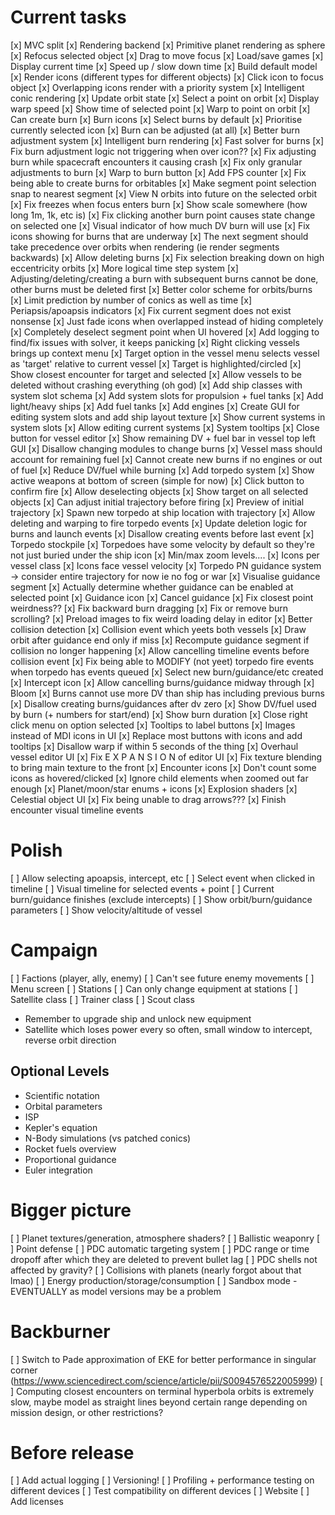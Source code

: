 # Current tasks
[x] MVC split
[x] Rendering backend
[x] Primitive planet rendering as sphere
[x] Refocus selected object
[x] Drag to move focus
[x] Load/save games
[x] Display current time
[x] Speed up / slow down time
[x] Build default model
[x] Render icons (different types for different objects)
[x] Click icon to focus object
[x] Overlapping icons render with a priority system
[x] Intelligent conic rendering
[x] Update orbit state
[x] Select a point on orbit
[x] Display warp speed
[x] Show time of selected point
[x] Warp to point on orbit
[x] Can create burn
[x] Burn icons
[x] Select burns by default
[x] Prioritise currently selected icon
[x] Burn can be adjusted (at all)
[x] Better burn adjustment system
[x] Intelligent burn rendering
[x] Fast solver for burns
[x] Fix burn adjustment logic not triggering when over icon??
[x] Fix adjusting burn while spacecraft encounters it causing crash
[x] Fix only granular adjustments to burn
[x] Warp to burn button
[x] Add FPS counter
[x] Fix being able to create burns for orbitables
[x] Make segment point selection snap to nearest segment
[x] View N orbits into future on the selected orbit
[x] Fix freezes when focus enters burn
[x] Show scale somewhere (how long 1m, 1k, etc is)
[x] Fix clicking another burn point causes state change on selected one
[x] Visual indicator of how much DV burn will use
[x] Fix icons showing for burns that are underway
[x] The next segment should take precedence over orbits when rendering (ie render segments backwards)
[x] Allow deleting burns
[x] Fix selection breaking down on high eccentricity orbits
[x] More logical time step system
[x] Adjusting/deleting/creating a burn with subsequent burns cannot be done, other burns must be deleted first
[x] Better color scheme for orbits/burns
[x] Limit prediction by number of conics as well as time
[x] Periapsis/apoapsis indicators
[x] Fix current segment does not exist nonsense
[x] Just fade icons when overlapped instead of hiding completely 
[x] Completely deselect segment point when UI hovered
[x] Add logging to find/fix issues with solver, it keeps panicking
[x] Right clicking vessels brings up context menu
[x] Target option in the vessel menu selects vessel as 'target' relative to current vessel
[x] Target is highlighted/circled
[x] Show closest encounter for target and selected
[x] Allow vessels to be deleted without crashing everything (oh god)
[x] Add ship classes with system slot schema
[x] Add system slots for propulsion + fuel tanks
[x] Add light/heavy ships
[x] Add fuel tanks
[x] Add engines
[x] Create GUI for editing system slots and add ship layout texture
[x] Show current systems in system slots
[x] Allow editing current systems
[x] System tooltips
[x] Close button for vessel editor
[x] Show remaining DV + fuel bar in vessel top left GUI
[x] Disallow changing modules to change burns
[x] Vessel mass should account for remaining fuel
[x] Cannot create new burns if no engines or out of fuel
[x] Reduce DV/fuel while burning
[x] Add torpedo system
[x] Show active weapons at bottom of screen (simple for now)
[x] Click button to confirm fire
[x] Allow deselecting objects
[x] Show target on all selected objects
[x] Can adjust initial trajectory before firing
[x] Preview of initial trajectory
[x] Spawn new torpedo at ship location with trajectory
[x] Allow deleting and warping to fire torpedo events
[x] Update deletion logic for burns and launch events
[x] Disallow creating events before last event
[x] Torpedo stockpile
[x] Torpedoes have some velocity by default so they're not just buried under the ship icon
[x] Min/max zoom levels....
[x] Icons per vessel class
[x] Icons face vessel velocity
[x] Torpedo PN guidance system -> consider entire trajectory for now ie no fog or war
[x] Visualise guidance segment
[x] Actually determine whether guidance can be enabled at selected point
[x] Guidance icon
[x] Cancel guidance
[x] Fix closest point weirdness??
[x] Fix backward burn dragging
[x] Fix or remove burn scrolling?
[x] Preload images to fix weird loading delay in editor
[x] Better collision detection
[x] Collision event which yeets both vessels
[x] Draw orbit after guidance end only if miss
[x] Recompute guidance segment if collision no longer happening
[x] Allow cancelling timeline events before collision event
[x] Fix being able to MODIFY (not yeet) torpedo fire events when torpedo has events queued
[x] Select new burn/guidance/etc created
[x] Intercept icon
[x] Allow cancelling burns/guidance midway through
[x] Bloom
[x] Burns cannot use more DV than ship has including previous burns
[x] Disallow creating burns/guidances after dv zero
[x] Show DV/fuel used by burn (+ numbers for start/end)
[x] Show burn duration
[x] Close right click menu on option selected
[x] Tooltips to label buttons
[x] Images instead of MDI icons in UI
[x] Replace most buttons with icons and add tooltips
[x] Disallow warp if within 5 seconds of the thing
[x] Overhaul vessel editor UI
[x] Fix E X P A N S I O N of editor UI
[x] Fix texture blending to bring main texture to the front
[x] Encounter icons
[x] Don't count some icons as hovered/clicked
[x] Ignore child elements when zoomed out far enough
[x] Planet/moon/star enums + icons
[x] Explosion shaders
[x] Celestial object UI
[x] Fix being unable to drag arrows???
[x] Finish encounter visual timeline events

# Polish
[ ] Allow selecting apoapsis, intercept, etc
[ ] Select event when clicked in timeline
[ ] Visual timeline for selected events + point
[ ] Current burn/guidance finishes (exclude intercepts)
[ ] Show orbit/burn/guidance parameters
[ ] Show velocity/altitude of vessel

# Campaign
[ ] Factions (player, ally, enemy)
[ ] Can't see future enemy movements
[ ] Menu screen
[ ] Stations
[ ] Can only change equipment at stations
[ ] Satellite class
[ ] Trainer class
[ ] Scout class
- Remember to upgrade ship and unlock new equipment
- Satellite which loses power every so often, small window to intercept, reverse orbit direction

## Optional Levels
- Scientific notation
- Orbital parameters
- ISP
- Kepler's equation
- N-Body simulations (vs patched conics)
- Rocket fuels overview
- Proportional guidance
- Euler integration

# Bigger picture
[ ] Planet textures/generation, atmosphere shaders?
[ ] Ballistic weaponry
[ ] Point defense
[ ] PDC automatic targeting system
[ ] PDC range or time dropoff after which they are deleted to prevent bullet lag
[ ] PDC shells not affected by gravity?
[ ] Collisions with planets (nearly forgot about that lmao)
[ ] Energy production/storage/consumption
[ ] Sandbox mode - EVENTUALLY as model versions may be a problem

# Backburner
[ ] Switch to Pade approximation of EKE for better performance in singular corner (https://www.sciencedirect.com/science/article/pii/S0094576522005999)
[ ] Computing closest encounters on terminal hyperbola orbits is extremely slow, maybe model as straight lines beyond certain range depending on mission design, or other restrictions?

# Before release
[ ] Add actual logging
[ ] Versioning!
[ ] Profiling + performance testing on different devices
[ ] Test compatibility on different devices
[ ] Website
[ ] Add licenses